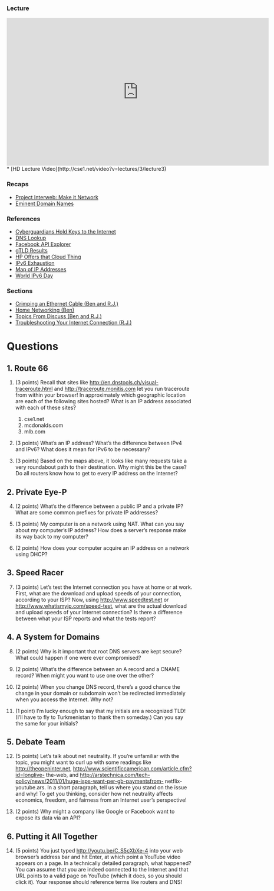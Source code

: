 ﻿### Lecture <!-- pset3 Internet -->
<iframe width="711" height="400" src="https://www.youtube.com/watch?v=ceNymKd71yg" frameborder="0" allowfullscreen></iframe>
* [HD Lecture Video](http://cse1.net/video?v=lectures/3/lecture3)

### Recaps
* [Project Interweb: Make it Network](http://cse1.net/recaps/6-internet.html)
* [Eminent Domain Names](http://cse1.net/recaps/7-domains.html)

### References
* [Cyberguardians Hold Keys to the Internet](http://www.popsci.com/technology/article/2010-07/order-seven-cyber-guardians-around-world-now-hold-keys-internet)
* [DNS Lookup](http://www.simpledns.com/lookup-dg.aspx)
* [Facebook API Explorer](https://developers.facebook.com/tools/explorer/)
* [gTLD Results](https://gtldresult.icann.org/application-result/applicationstatus/viewstatus)
* [HP Offers that Cloud Thing](https://www.youtube.com/watch?v=9ntPxdWAWq8)
* [IPv6 Exhaustion](http://samsclass.info/ipv6/exhaustion.htm)
* [Map of IP Addresses](http://xkcd.com/195/)
* [World IPv6 Day](http://www.worldipv6launch.org/)

### Sections
* [Crimping an Ethernet Cable (Ben and R.J.)](http://cse1.net/video?v=sections/3/crimping_ethernet_cable/crimping_ethernet_cable)
* [Home Networking (Ben)](http://cse1.net/video?v=sections/3/home_networking/home_networking)
* [Topics From Discuss (Ben and R.J.)](http://cse1.net/video?v=sections/3/topics_from_discuss_week_3/topics_from_discuss_week_3)
* [Troubleshooting Your Internet Connection (R.J.)](http://cse1.net/video?v=sections/3/troubleshooting_your_internet_connection/troubleshooting_your_internet_connection)

# Questions

## 1. Route 66
1. (3 points) Recall that sites like http://en.dnstools.ch/visual-traceroute.html and http://traceroute.monitis.com
let you run traceroute from within your browser! In approximately which geographic location are
each of the following sites hosted? What is an IP address associated with each of these sites?
	1. cse1.net
	2. mcdonalds.com
	3. mlb.com

2. (3 points) What’s an IP address? What’s the difference between IPv4 and IPv6? What does it
mean for IPv6 to be necessary?

3. (3 points) Based on the maps above, it looks like many requests take a very roundabout path
to their destination. Why might this be the case? Do all routers know how to get to every IP
address on the Internet?

## 2. Private Eye-P
4. (2 points) What’s the difference between a public IP and a private IP? What are some common
prefixes for private IP addresses?

5. (3 points) My computer is on a network using NAT. What can you say about my computer’s IP
address? How does a server’s response make its way back to my computer?

6. (2 points) How does your computer acquire an IP address on a network using DHCP?

## 3. Speed Racer
7. (3 points) Let’s test the Internet connection you have at home or at work. First, what are the
download and upload speeds of your connection, according to your ISP? Now, using http://www.speedtest.net
or http://www.whatismyip.com/speed-test, what are the actual download and upload speeds of your
Internet connection? Is there a difference between what your ISP reports and what the tests report?

## 4. A System for Domains
8. (2 points) Why is it important that root DNS servers are kept secure? What could happen if
one were ever compromised?

9. (2 points) What’s the difference between an A record and a CNAME record? When might
you want to use one over the other?

10. (2 points) When you change DNS record, there’s a good chance the change in your domain or
subdomain won’t be redirected immediately when you access the Internet. Why not?

11. (1 point) I’m lucky enough to say that my initials are a recognized TLD! (I’ll have to fly to
Turkmenistan to thank them someday.) Can you say the same for your initials?

## 5. Debate Team
12. (5 points) Let’s talk about net neutrality. If you’re unfamiliar with the topic, you might want to
curl up with some readings like http://theopeninter.net, http://www.scientificcamerican.com/article.cfm?id=longlive-
the-web, and http://arstechnica.com/tech-policy/news/2011/01/huge-isps-want-per-gb-paymentsfrom-
netflix-youtube.ars. In a short paragraph, tell us where you stand on the issue and why! To
get you thinking, consider how net neutrality affects economics, freedom, and fairness from an Internet
user’s perspective!

13. (2 points) Why might a company like Google or Facebook want to expose its data via an
API?

## 6. Putting it All Together
14. (5 points) You just typed http://youtu.be/C_S5cXbXe-4 into your web browser’s address bar
and hit Enter, at which point a YouTube video appears on a page. In a technically detailed paragraph,
what happened? You can assume that you are indeed connected to the Internet and that
URL points to a valid page on YouTube (which it does, so you should click it). Your response
should reference terms like routers and DNS!
